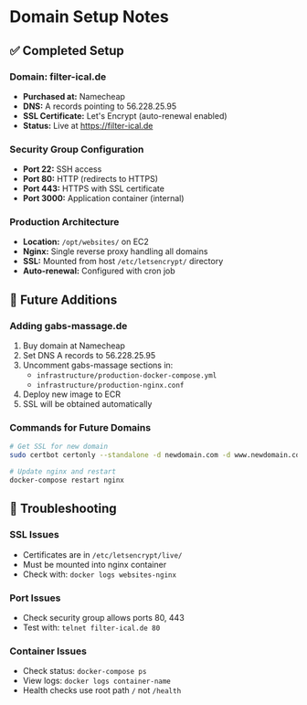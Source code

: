 # Domain Setup Notes

## ✅ Completed Setup

### Domain: filter-ical.de
- **Purchased at:** Namecheap
- **DNS:** A records pointing to 56.228.25.95
- **SSL Certificate:** Let's Encrypt (auto-renewal enabled)
- **Status:** Live at https://filter-ical.de

### Security Group Configuration
- **Port 22:** SSH access
- **Port 80:** HTTP (redirects to HTTPS)
- **Port 443:** HTTPS with SSL certificate
- **Port 3000:** Application container (internal)

### Production Architecture
- **Location:** `/opt/websites/` on EC2
- **Nginx:** Single reverse proxy handling all domains
- **SSL:** Mounted from host `/etc/letsencrypt/` directory
- **Auto-renewal:** Configured with cron job

## 🚀 Future Additions

### Adding gabs-massage.de
1. Buy domain at Namecheap
2. Set DNS A records to 56.228.25.95
3. Uncomment gabs-massage sections in:
   - `infrastructure/production-docker-compose.yml`
   - `infrastructure/production-nginx.conf`
4. Deploy new image to ECR
5. SSL will be obtained automatically

### Commands for Future Domains
```bash
# Get SSL for new domain
sudo certbot certonly --standalone -d newdomain.com -d www.newdomain.com

# Update nginx and restart
docker-compose restart nginx
```

## 🔧 Troubleshooting

### SSL Issues
- Certificates are in `/etc/letsencrypt/live/`
- Must be mounted into nginx container
- Check with: `docker logs websites-nginx`

### Port Issues
- Check security group allows ports 80, 443
- Test with: `telnet filter-ical.de 80`

### Container Issues
- Check status: `docker-compose ps`
- View logs: `docker logs container-name`
- Health checks use root path `/` not `/health`
